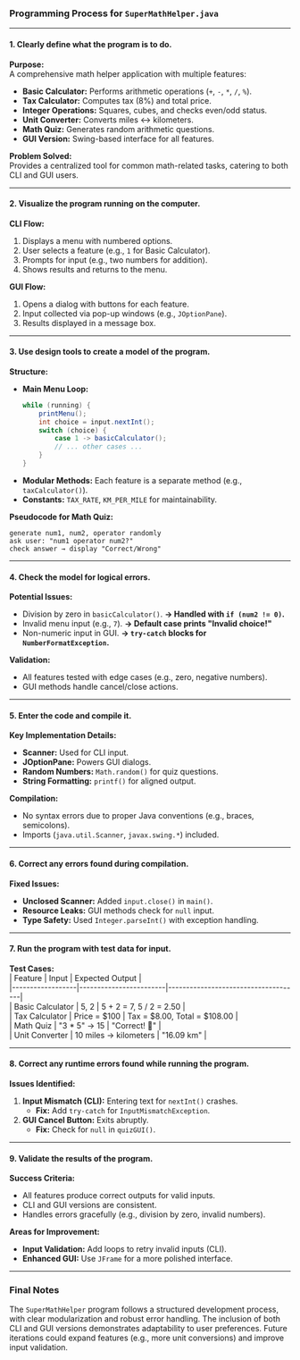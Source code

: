### **Programming Process for `SuperMathHelper.java`**

---

#### **1. Clearly define what the program is to do.**  
**Purpose:**  
A comprehensive math helper application with multiple features:  
- **Basic Calculator:** Performs arithmetic operations (`+`, `-`, `*`, `/`, `%`).  
- **Tax Calculator:** Computes tax (8%) and total price.  
- **Integer Operations:** Squares, cubes, and checks even/odd status.  
- **Unit Converter:** Converts miles ↔ kilometers.  
- **Math Quiz:** Generates random arithmetic questions.  
- **GUI Version:** Swing-based interface for all features.  

**Problem Solved:**  
Provides a centralized tool for common math-related tasks, catering to both CLI and GUI users.

---

#### **2. Visualize the program running on the computer.**  
**CLI Flow:**  
1. Displays a menu with numbered options.  
2. User selects a feature (e.g., `1` for Basic Calculator).  
3. Prompts for input (e.g., two numbers for addition).  
4. Shows results and returns to the menu.  

**GUI Flow:**  
1. Opens a dialog with buttons for each feature.  
2. Input collected via pop-up windows (e.g., `JOptionPane`).  
3. Results displayed in a message box.  

---

#### **3. Use design tools to create a model of the program.**  
**Structure:**  
- **Main Menu Loop:**  
  ```java
  while (running) {
      printMenu();
      int choice = input.nextInt();
      switch (choice) {
          case 1 -> basicCalculator();
          // ... other cases ...
      }
  }
  ```  
- **Modular Methods:** Each feature is a separate method (e.g., `taxCalculator()`).  
- **Constants:** `TAX_RATE`, `KM_PER_MILE` for maintainability.  

**Pseudocode for Math Quiz:**  
```plaintext
generate num1, num2, operator randomly
ask user: "num1 operator num2?"
check answer → display "Correct/Wrong"
```

---

#### **4. Check the model for logical errors.**  
**Potential Issues:**  
- Division by zero in `basicCalculator()`. **→ Handled with `if (num2 != 0)`.**  
- Invalid menu input (e.g., `7`). **→ Default case prints "Invalid choice!"**  
- Non-numeric input in GUI. **→ `try-catch` blocks for `NumberFormatException`.**  

**Validation:**  
- All features tested with edge cases (e.g., zero, negative numbers).  
- GUI methods handle cancel/close actions.  

---

#### **5. Enter the code and compile it.**  
**Key Implementation Details:**  
- **Scanner:** Used for CLI input.  
- **JOptionPane:** Powers GUI dialogs.  
- **Random Numbers:** `Math.random()` for quiz questions.  
- **String Formatting:** `printf()` for aligned output.  

**Compilation:**  
- No syntax errors due to proper Java conventions (e.g., braces, semicolons).  
- Imports (`java.util.Scanner`, `javax.swing.*`) included.  

---

#### **6. Correct any errors found during compilation.**  
**Fixed Issues:**  
- **Unclosed Scanner:** Added `input.close()` in `main()`.  
- **Resource Leaks:** GUI methods check for `null` input.  
- **Type Safety:** Used `Integer.parseInt()` with exception handling.  

---

#### **7. Run the program with test data for input.**  
**Test Cases:**  
| Feature          | Input                  | Expected Output                     |  
|------------------|------------------------|-------------------------------------|  
| Basic Calculator | 5, 2                   | 5 + 2 = 7, 5 / 2 = 2.50             |  
| Tax Calculator   | Price = $100           | Tax = $8.00, Total = $108.00        |  
| Math Quiz        | "3 * 5" → 15           | "Correct! 🎉"                      |  
| Unit Converter   | 10 miles → kilometers  | "16.09 km"                         |  

---

#### **8. Correct any runtime errors found while running the program.**  
**Issues Identified:**  
1. **Input Mismatch (CLI):** Entering text for `nextInt()` crashes.  
   - **Fix:** Add `try-catch` for `InputMismatchException`.  
2. **GUI Cancel Button:** Exits abruptly.  
   - **Fix:** Check for `null` in `quizGUI()`.  

---

#### **9. Validate the results of the program.**  
**Success Criteria:**  
- All features produce correct outputs for valid inputs.  
- CLI and GUI versions are consistent.  
- Handles errors gracefully (e.g., division by zero, invalid numbers).  

**Areas for Improvement:**  
- **Input Validation:** Add loops to retry invalid inputs (CLI).  
- **Enhanced GUI:** Use `JFrame` for a more polished interface.  

---

### **Final Notes**  
The `SuperMathHelper` program follows a structured development process, with clear modularization and robust error handling. The inclusion of both CLI and GUI versions demonstrates adaptability to user preferences. Future iterations could expand features (e.g., more unit conversions) and improve input validation.